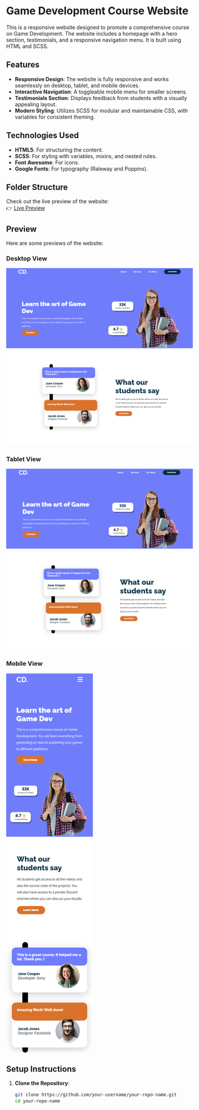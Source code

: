 # Game Development Course Website

This is a responsive website designed to promote a comprehensive course on Game Development. The website includes a homepage with a hero section, testimonials, and a responsive navigation menu. It is built using HTML and SCSS.

## Features

- **Responsive Design**: The website is fully responsive and works seamlessly on desktop, tablet, and mobile devices.
- **Interactive Navigation**: A toggleable mobile menu for smaller screens.
- **Testimonials Section**: Displays feedback from students with a visually appealing layout.
- **Modern Styling**: Utilizes SCSS for modular and maintainable CSS, with variables for consistent theming.

## Technologies Used

- **HTML5**: For structuring the content.
- **SCSS**: For styling with variables, mixins, and nested rules.
- **Font Awesome**: For icons.
- **Google Fonts**: For typography (Raleway and Poppins).

## Folder Structure

Check out the live preview of the website:  
   👉 [Live Preview](https://saidoshits.github.io/GD_Project/)

## Preview

Here are some previews of the website:

### Desktop View
![Desktop Preview](./Preview/Macbook-Air-1559x1482.png)

### Tablet View
![Tablet Preview](./Preview/iPad-Air-5-1495x1455.png)

### Mobile View
![Mobile Preview](./Preview/iPhone-14-Pro-Max-430x1874.png)

## Setup Instructions

1. **Clone the Repository**:
   ```bash
   git clone https://github.com/your-username/your-repo-name.git
   cd your-repo-name
